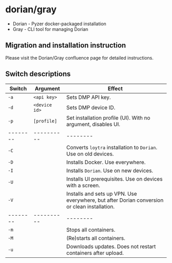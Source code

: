 
# dorian/gray

* Dorian - Pyzer docker-packaged installation
* Gray - CLI tool for managing Dorian

## Migration and installation instruction

Please visit the Dorian/Gray confluence page for detailed instructions.

## Switch descriptions

| Switch | Argument | Effect |
|--------|----------|--------|
| `-a`    | `<api key>`| Sets DMP API key.        |
| `-d`    | `<device id>`| Sets DMP device ID.        |
| `-p`    | `[profile]` | Set installation profile (UI). With no argument, disables UI. |
|--------|----------|--------|
| `-C`    | | Converts `loytra` installation to `Dorian`. Use on old devices. |
| `-D`    | | Installs Docker. Use everywhere. |
| `-I`    | | Installs `Dorian`. Use on new devices.|
| `-U`    | | Installs UI prerequisites. Use on devices with a screen. |
| `-V`    | | Installs and sets up VPN. Use everywhere, but after Dorian conversion or clean installation. |
|--------|----------|--------|
| `-m`    |          | Stops all containers.       |
| `-M`    |          | (Re)starts all containers.        |
| `-u`    |          | Downloads updates. Does not restart containers after upload.        |
